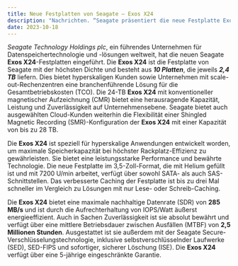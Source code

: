 ```yaml
---
title: Neue Festplatten von Seagate — Exos X24
description: "Nachrichten. “Seagate präsentiert die neue Festplatte Exos X24 mit zehn Platten, die jeweils eine Kapazität von 2,4 TB haben.“"
date: 2023-10-18
---
```


*Seagate Technology Holdings plc*, ein führendes Unternehmen für Datenspeichertechnologie und -lösungen weltweit, hat die neuen Seagate **Exos X24**-Festplatten eingeführt. Die **Exos X24** ist die Festplatte von Seagate mit der höchsten Dichte und besteht aus ***10 Platten***, die jeweils ***2,4 TB*** liefern. Dies bietet hyperskaligen Kunden sowie Unternehmen mit scale-out-Rechenzentren eine branchenführende Lösung für die Gesamtbetriebskosten (TCO). Die 24-TB **Exos X24** mit konventioneller magnetischer Aufzeichnung (CMR) bietet eine herausragende Kapazität, Leistung und Zuverlässigkeit auf Unternehmensebene. Seagate bietet auch ausgewählten Cloud-Kunden weiterhin die Flexibilität einer Shingled Magnetic Recording (SMR)-Konfiguration der **Exos X24** mit einer Kapazität von bis zu 28 TB.

Die **Exos X24** ist speziell für hyperskalige Anwendungen entwickelt worden, um maximale Speicherkapazität bei höchster Rackplatz-Effizienz zu gewährleisten. Sie bietet eine leistungsstarke Performance und bewährte Technologie. Die neue Festplatte im 3,5-Zoll-Format, die mit Helium gefüllt ist und mit 7200 U/min arbeitet, verfügt über sowohl SATA- als auch SAS-Schnittstellen. Das verbesserte Caching der Festplatte ist bis zu drei Mal schneller im Vergleich zu Lösungen mit nur Lese- oder Schreib-Caching.

Die **Exos X24** bietet eine maximale nachhaltige Datenrate (SDR) von **285 MB/s** und ist durch die Aufrechterhaltung von IOPS/Watt äußerst energieeffizient. Auch in Sachen Zuverlässigkeit ist sie absolut bewährt und verfügt über eine mittlere Betriebsdauer zwischen Ausfällen (MTBF) von **2,5 Millionen Stunden**. Ausgestattet ist sie außerdem mit der Seagate Secure-Verschlüsselungstechnologie, inklusive selbstverschlüsselnder Laufwerke (SED), SED-FIPS und sofortiger, sicherer Löschung (ISE). Die **Exos X24** verfügt über eine 5-jährige eingeschränkte Garantie.

